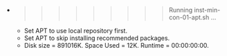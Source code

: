 * >>>>>>>>> Running inst-min-con-01-apt.sh ...
  * Set APT to use local repository first.
  * Set APT to skip installing recommended packages.
  * Disk size = 891016K. Space Used = 12K. Runtime = 00:00:00:00.

